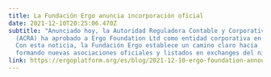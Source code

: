 ```yaml
---
title: La Fundación Ergo anuncia incorporación oficial
date: 2021-12-10T20:25:06.470Z
subtitle: "Anunciado hoy, la Autoridad Reguladora Contable y Corporativa
  (ACRA) ha aprobado a Ergo Foundation Ltd como entidad corporativa en Singapur.
  Con esta noticia, la Fundación Ergo establece un camino claro hacia
  formando nuevas asociaciones oficiales y listados en exchanges del nivel más alto."
link: https://ergoplatform.org/es/blog/2021-12-10-ergo-foundation-announces-official-incorporation/
---
```

